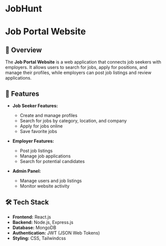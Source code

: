 # JobHunt
# Job Portal Website

## 📌 Overview
The **Job Portal Website** is a web application that connects job seekers with employers. It allows users to search for jobs, apply for positions, and manage their profiles, while employers can post job listings and review applications.

## 🚀 Features
- **Job Seeker Features:**
  - Create and manage profiles
  - Search for jobs by category, location, and company
  - Apply for jobs online
  - Save favorite jobs
  
- **Employer Features:**
  - Post job listings
  - Manage job applications
  - Search for potential candidates
  
- **Admin Panel:**
  - Manage users and job listings
  - Monitor website activity

## 🛠️ Tech Stack
- **Frontend:** React.js
- **Backend:** Node.js, Express.js
- **Database:** MongoDB
- **Authentication:** JWT (JSON Web Tokens)
- **Styling:** CSS, Tailwindcss


